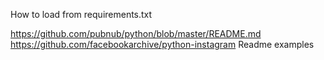 How to load from requirements.txt

https://github.com/pubnub/python/blob/master/README.md
https://github.com/facebookarchive/python-instagram
Readme examples

